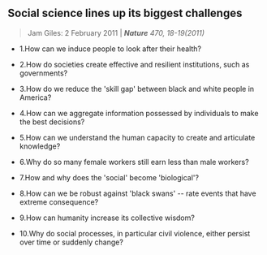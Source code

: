 ## Social science lines up its biggest challenges

> Jam Giles: 2 February 2011 | ***Nature** 470, 18-19(2011)*

* 1.How can we induce people to look after their health?

* 2.How do societies create effective and resilient institutions, such as governments?

* 3.How do we reduce the 'skill gap' between black and white people in America?

* 4.How can we aggregate information possessed by individuals to make the best decisions?

* 5.How can we understand the human capacity to create and articulate knowledge?

* 6.Why do so many female workers still earn less than male workers?

* 7.How and why does the 'social' become 'biological'?

* 8.How can we be robust against 'black swans' -- rate events that have extreme consequence?

* 9.How can humanity increase its collective wisdom?

* 10.Why do social processes, in particular civil violence, either persist over time or suddenly change?

